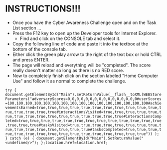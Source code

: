 <h1>INSTRUCTIONS!!!</h1>

<ul>
<li>Once you have the Cyber Awareness Challenge open and on the Task List section ...</li>
<li>Press the F12 key to open up the Developer tools for Internet Explorer.
<ul><li>Find and click on the CONSOLE tab and select it.</li></ul></li>
<li>Copy the following line of code and paste it into the textbox at the bottom of the console tab.</li>
<li>Either click the green play arrow to the right of the text box or hold CTRL and press ENTER.</li>
<li>The page will reload and everything will be "completed". The score really doesn't matter so long as there is no RED score.</li>
<li>Now to completely finish click on the section labeled "Home Computer Use" and follow it as normal to complete the challenge.</li>
</ul>

<p><code>try { document.getElementById("Main").SetReturnValue(__flash__toXML(WEBStoreParameters("adversaryScores=0,0,0,0,0,0,0,0,0,0,0,0,0,0,0,0#userScores=100,100,100,100,100,100,100,100,100,100,100,100,100,100,100,100#achievementsEarned=true,true,true,true,true,true,true,true,true,true,true,true,true,true,true,true#interactionsVisited=true,true,true,true,true,true,true,true,true,true,true,true,true,true,true,true#interactionsCompleted=true,true,true,true,true,true,true,true,true,true,true,true,true,true,true,true#tasksVisited=true,true,true,true,true,true,true,true,true,true,true,true,true,true,true,true#tasksCompleted=true,true,true,true,true,true,true,true,true,true,true,true,true,true,true,true")) ); } catch (e) { document.getElementById("Main").SetReturnValue("&lt;undefined/&gt;"); };location.href=location.href;</code></p>
